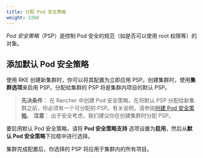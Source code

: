 ```yaml
---
title: 分配 Pod 安全策略
weight: 2260
---
```


_Pod 安全策略_（PSP）是控制 Pod 安全的规范（如是否可以使用 root 权限等）的对象。

## 添加默认 Pod 安全策略

使用 RKE 创建新集群时，你可以将其配置为立即应用 PSP。创建集群时，使用**集群选项**来启用 PSP。分配给集群的 PSP 将是集群内项目的默认 PSP。

> **先决条件**：
> 在 Rancher 中创建 Pod 安全策略。在将默认 PSP 分配给新集群之前，你必须有一个可分配的 PSP。有关说明，请参阅[创建 Pod 安全策略]({{<baseurl>}}/rancher/v2.6/en/admin-settings/pod-security-policies/)。
> **注意**：
> 出于安全考虑，我们建议你在创建集群时分配 PSP。

要启用默认 Pod 安全策略，请将 **Pod 安全策略支持** 选项设置为**启用**，然后从**默认 Pod 安全策略**下拉框中进行选择。

集群完成配置后，你选择的 PSP 将应用于集群内的所有项目。
